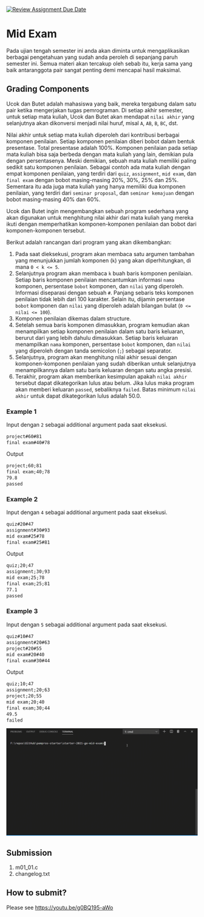 [![Review Assignment Due Date](https://classroom.github.com/assets/deadline-readme-button-24ddc0f5d75046c5622901739e7c5dd533143b0c8e959d652212380cedb1ea36.svg)](https://classroom.github.com/a/lxZoukRt)
# Mid Exam
Pada ujian tengah semester ini anda akan diminta untuk mengaplikasikan berbagai pengetahuan yang sudah anda peroleh di sepanjang paruh semester ini. Semua materi akan tercakup oleh sebab itu, kerja sama yang baik antaranggota pair sangat penting demi mencapai hasil maksimal.

## Grading Components
Ucok dan Butet adalah mahasiswa yang baik, mereka tergabung dalam satu pair ketika mengerjakan tugas pemrograman. Di setiap akhir semester, untuk setiap mata kuliah, Ucok dan Butet akan mendapat ```nilai akhir``` yang selanjutnya akan dikonversi menjadi nilai huruf, misal ```A```, ```AB```, ```B```, ```BC```, dst.

Nilai akhir untuk setiap mata kuliah diperoleh dari kontribusi berbagai komponen penilaian. Setiap komponen penilaian diberi bobot dalam bentuk presentase. Total presentase adalah 100%. Komponen penilaian pada setiap mata kuliah bisa saja berbeda dengan mata kuliah yang lain, demikian pula dengan persentasenya. Meski demikian, sebuah mata kuliah memiliki paling sedikit satu komponen penilaian. Sebagai contoh ada mata kuliah dengan empat komponen penilaian, yang terdiri dari ```quiz```, ```assignment```, ```mid exam```, dan ```final exam``` dengan bobot masing-masing 20%, 30%, 25% dan 25%. Sementara itu ada juga mata kuliah yang hanya memiliki dua komponen penilaian, yang terdiri dari ```seminar proposal```, dan ```seminar kemajuan``` dengan bobot masing-masing 40% dan 60%.

Ucok dan Butet ingin mengembangkan sebuah program sederhana yang akan digunakan untuk menghitung nilai akhir dari mata kuliah yang mereka ikuti dengan memperhatikan komponen-komponen penilaian dan bobot dari komponen-komponen tersebut.

Berikut adalah rancangan dari program yang akan dikembangkan:
1. Pada saat dieksekusi, program akan membaca satu argumen tambahan yang menunjukkan jumlah komponen (```k```) yang akan diperhitungkan, di mana ```0 < k <= 5```.
2. Selanjutnya program akan membaca ```k``` buah baris komponen penilaian. Setiap baris komponen penilaian mencantumkan informasi ```nama``` komponen, persentase ```bobot``` komponen, dan ```nilai``` yang diperoleh. Informasi diseparasi dengan sebuah ```#```. Panjang sebaris teks komponen penilaian tidak lebih dari 100 karakter. Selain itu, dijamin persentase ```bobot``` komponen dan ```nilai``` yang diperoleh adalah bilangan bulat (```0 <= nilai <= 100```).
3. Komponen penilaian dikemas dalam structure.
4. Setelah semua baris komponen dimasukkan, program kemudian akan menampilkan setiap komponen penilaian dalam satu baris keluaran, berurut dari yang lebih dahulu dimasukkan. Setiap baris keluaran menampilkan ```nama``` komponen, persentase ```bobot``` komponen, dan ```nilai``` yang diperoleh dengan tanda semicolon (```;```) sebagai separator.
5. Selanjutnya, program akan menghitung nilai akhir sesuai dengan komponen-komponen penilaian yang sudah diberikan untuk selanjutnya menampilkannya dalam satu baris keluaran dengan satu angka presisi.
6. Terakhir, program akan memberikan kesimpulan apakah ```nilai akhir``` tersebut dapat dikategorikan lulus atau belum. Jika lulus maka program akan memberi keluaran ```passed```, sebaliknya ```failed```. Batas minimum ```nilai akhir``` untuk dapat dikategorikan lulus adalah 50.0.

### Example 1
Input dengan ```2``` sebagai additional argument pada saat eksekusi.
```
project#60#81
final exam#40#78

```
Output
```
project;60;81
final exam;40;78
79.8
passed

```
### Example 2
Input dengan ```4``` sebagai additional argument pada saat eksekusi.
```
quiz#20#47
assignment#30#93
mid exam#25#78
final exam#25#81

```
Output
```
quiz;20;47
assignment;30;93
mid exam;25;78
final exam;25;81
77.1
passed

```
### Example 3
Input dengan ```5``` sebagai additional argument pada saat eksekusi.
```
quiz#10#47
assignment#20#63
project#20#55
mid exam#20#40
final exam#30#44

```
Output
```
quiz;10;47
assignment;20;63
project;20;55
mid exam;20;40
final exam;30;44
49.5
failed

```

![Grading Components](images/mid-exam.gif)

## Submission
1. m01_01.c
2. changelog.txt

## How to submit?
Please see https://youtu.be/g0BQ195-aWo